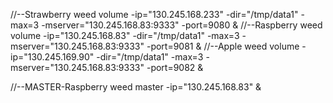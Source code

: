 //--Strawberry
weed volume -ip="130.245.168.233" -dir="/tmp/data1" -max=3  -mserver="130.245.168.83:9333" -port=9080 &
//--Raspberry
weed volume -ip="130.245.168.83" -dir="/tmp/data1" -max=3  -mserver="130.245.168.83:9333" -port=9081 &
//--Apple
weed volume -ip="130.245.169.90" -dir="/tmp/data1" -max=3  -mserver="130.245.168.83:9333" -port=9082 &

//--MASTER-Raspberry
weed master -ip="130.245.168.83" &

